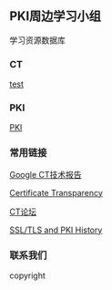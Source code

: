 ## PKI周边学习小组

学习资源数据库

### CT

[test](./test.md)

### PKI

[PKI](./pki.md)

### 常用链接

[Google CT技术报告](https://transparencyreport.google.com/https/certificates)

[Certificate Transparency](https://chromium.googlesource.com/chromium/src/+/refs/heads/main/net/docs/certificate-transparency.md#%23Certificate-Transparency-For-Enterprises)

[CT论坛](https://groups.google.com/g/certificate-transparency)

[SSL/TLS and PKI History](https://www.feistyduck.com/ssl-tls-and-pki-history/)

### 联系我们

copyright
